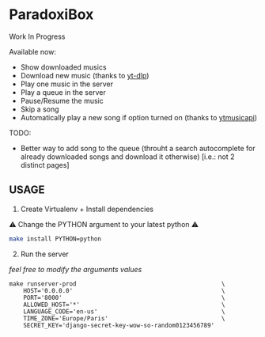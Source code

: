 # ParadoxiBox

Work In Progress

Available now:
- Show downloaded musics
- Download new music (thanks to [yt-dlp](https://github.com/yt-dlp/yt-dlp))
- Play one music in the server
- Play a queue in the server
- Pause/Resume the music
- Skip a song
- Automatically play a new song if option turned on (thanks to [ytmusicapi](https://ytmusicapi.readthedocs.io))

TODO:
- Better way to add song to the queue (throuht a search autocomplete for already downloaded songs and download it otherwise) [i.e.: not 2 distinct pages]

## USAGE

1. Create Virtualenv + Install dependencies

:warning: Change the PYTHON argument to your latest python :warning:

```bash
make install PYTHON=python
```

2. Run the server

*feel free to modify the arguments values*

```
make runserver-prod                                         \
    HOST='0.0.0.0'                                          \
    PORT='8000'                                             \
    ALLOWED_HOST='*'                                        \
    LANGUAGE_CODE='en-us'                                   \
    TIME_ZONE='Europe/Paris'                                \
    SECRET_KEY='django-secret-key-wow-so-random0123456789'
```
